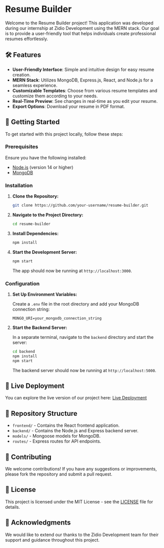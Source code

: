 # Resume Builder

Welcome to the Resume Builder project! This application was developed during our internship at Zidio Development using the MERN stack. Our goal is to provide a user-friendly tool that helps individuals create professional resumes effortlessly.

## 🛠️ Features

- **User-Friendly Interface**: Simple and intuitive design for easy resume creation.
- **MERN Stack**: Utilizes MongoDB, Express.js, React, and Node.js for a seamless experience.
- **Customizable Templates**: Choose from various resume templates and customize them according to your needs.
- **Real-Time Preview**: See changes in real-time as you edit your resume.
- **Export Options**: Download your resume in PDF format.

## 🚀 Getting Started

To get started with this project locally, follow these steps:

### Prerequisites

Ensure you have the following installed:
- [Node.js](https://nodejs.org/) (version 14 or higher)
- [MongoDB](https://www.mongodb.com/try/download/community)

### Installation

1. **Clone the Repository:**

   ```bash
   git clone https://github.com/your-username/resume-builder.git
   ```

2. **Navigate to the Project Directory:**

   ```bash
   cd resume-builder
   ```

3. **Install Dependencies:**

   ```bash
   npm install
   ```

4. **Start the Development Server:**

   ```bash
   npm start
   ```

   The app should now be running at `http://localhost:3000`.

### Configuration

1. **Set Up Environment Variables:**

   Create a `.env` file in the root directory and add your MongoDB connection string:

   ```env
   MONGO_URI=your_mongodb_connection_string
   ```

2. **Start the Backend Server:**

   In a separate terminal, navigate to the `backend` directory and start the server:

   ```bash
   cd backend
   npm install
   npm start
   ```

   The backend server should now be running at `http://localhost:5000`.

## 🔗 Live Deployment

You can explore the live version of our project here: [Live Deployment](https://lnkd.in/gzwFFg-3)

## 📂 Repository Structure

- `frontend/` - Contains the React frontend application.
- `backend/` - Contains the Node.js and Express backend server.
- `models/` - Mongoose models for MongoDB.
- `routes/` - Express routes for API endpoints.

## 🤝 Contributing

We welcome contributions! If you have any suggestions or improvements, please fork the repository and submit a pull request.

## 📄 License

This project is licensed under the MIT License - see the [LICENSE](LICENSE) file for details.

## 📝 Acknowledgments

We would like to extend our thanks to the Zidio Development team for their support and guidance throughout this project.
